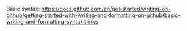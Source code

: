 Basic syntax: https://docs.github.com/en/get-started/writing-on-github/getting-started-with-writing-and-formatting-on-github/basic-writing-and-formatting-syntax#links